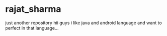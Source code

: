 # rajat_sharma
just another repository
hii guys 
i like java and android language and want to perfect in that language...
